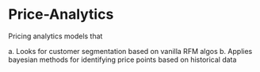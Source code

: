 # Price-Analytics

Pricing analytics models that 

a. Looks for customer segmentation based on vanilla RFM algos
b. Applies bayesian methods for identifying price points based on historical data
